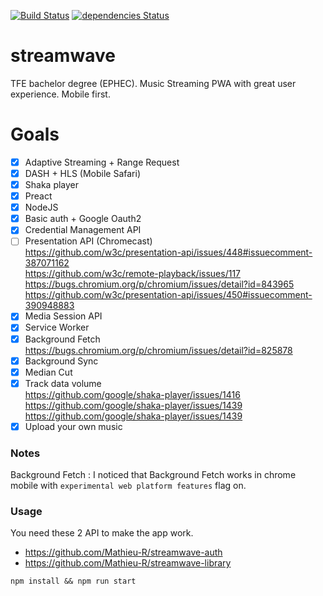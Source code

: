 [![Build Status](https://travis-ci.org/Mathieu-R/streamwave.svg?branch=master)](https://travis-ci.org/Mathieu-R/streamwave)
[![dependencies Status](https://david-dm.org/Mathieu-R/streamwave/status.svg)](https://david-dm.org/Mathieu-R/streamwave)

# streamwave
TFE bachelor degree (EPHEC). Music Streaming PWA with great user experience. Mobile first.

# Goals
- [X] Adaptive Streaming + Range Request  
- [X] DASH + HLS (Mobile Safari)   
- [X] Shaka player   
- [X] Preact    
- [X] NodeJS    
- [X] Basic auth + Google Oauth2     
- [X] Credential Management API    
- [ ] Presentation API (Chromecast)    
    https://github.com/w3c/presentation-api/issues/448#issuecomment-387071162   
    https://github.com/w3c/remote-playback/issues/117    
    https://bugs.chromium.org/p/chromium/issues/detail?id=843965    
    https://github.com/w3c/presentation-api/issues/450#issuecomment-390948883    
- [X] Media Session API    
- [X] Service Worker    
- [X] Background Fetch    
    https://bugs.chromium.org/p/chromium/issues/detail?id=825878     
- [X] Background Sync     
- [X] Median Cut 
- [X] Track data volume    
    https://github.com/google/shaka-player/issues/1416    
    https://github.com/google/shaka-player/issues/1439    
    https://github.com/google/shaka-player/issues/1439     
- [X] Upload your own music

### Notes
Background Fetch : 
I noticed that Background Fetch works in chrome mobile with `experimental web platform features` flag on.

### Usage

You need these 2 API to make the app work.
- https://github.com/Mathieu-R/streamwave-auth
- https://github.com/Mathieu-R/streamwave-library

```
npm install && npm run start
```
